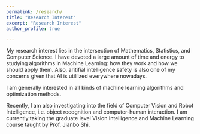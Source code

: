 ```yaml
---
permalink: /research/
title: "Research Interest"
excerpt: "Research Interest"
author_profile: true

---
```


My research interest lies in the intersection of Mathematics, Statistics, and Computer Science. I have devoted a large amount of time and energy to studying algorithms in Machine Learning: how they work and how we should apply them. Also, aritifial intelligence safety is also one of my concerns given that AI is utililzed everywhere nowadays.

I am generally interested in all kinds of machine learning algorithms and optimization methods. 

Recently, I am also investigating into the field of Computer Vision and Robot Intelligence, i.e. object recognition and computer-human interaction. I am currently taking the graduate level Vision Intelligence and Machine Learning course taught by Prof. Jianbo Shi.
